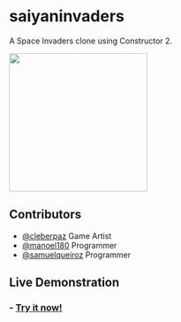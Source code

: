 # saiyaninvaders

A Space Invaders clone using Constructor 2.

<img src="" style="width:250px"/>

## Contributors 

- <a href="https://github.com/cleberpaz" target="_blank">@cleberpaz</a> Game Artist
- <a href="https://github.com/manoel180" target="_blank">@manoel180</a> Programmer
- <a href="https://github.com/SamuelQueiroz" target="_blank">@samuelqueiroz</a> Programmer




## Live Demonstration

<h3> - <a href="https://manoel180.github.io/saiyaninvaders/out/SaiyanInvanders/" target="_blank">Try it now!</a></h3>
